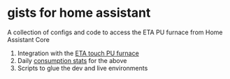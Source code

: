 # gists for home assistant
A collection of configs and code to access the ETA PU furnace from Home Assistant Core

1. Integration with the [ETA touch PU furnace](https://github.com/matteobrusa/gists_for_home_assistant/blob/main/ETA%20touch%20integration.md) 
2. Daily [consumption stats](https://github.com/matteobrusa/gists_for_home_assistant/blob/main/daily%20consumption.md) for the above
3. Scripts to glue the dev and live environments
